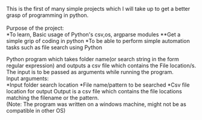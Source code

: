 This is the first of many simple projects which I will take up to get a better grasp of programming in python.\
<br>Purpose of the project:<br />
    *To learn, Basic usage of Python's csv,os, argparse modules
              **Get a simple grip of coding in python
    *To be able to perform simple automation tasks such as file search using Python

Python program which takes folder name(or search string in the form regular expression) and outputs a csv file which contains the File location/s. \
The input is to be passed as arguments while running the program.\
Input arguments:\
                *Input folder search location
                *File name/pattern to be searched
                *Csv file location for output
Output is a csv file which contains the file locations matching the filename or the pattern.\
(Note: The program was written on a windows machine, might not be as compatible in other OS)
